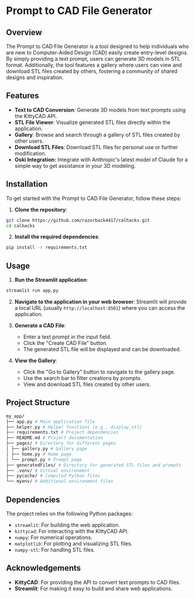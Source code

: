 # Prompt to CAD File Generator

## Overview

The Prompt to CAD File Generator is a tool designed to help individuals who are new to Computer-Aided Design (CAD) easily create entry-level designs. By simply providing a text prompt, users can generate 3D models in STL format. Additionally, the tool features a gallery where users can view and download STL files created by others, fostering a community of shared designs and inspiration.

## Features

- **Text to CAD Conversion**: Generate 3D models from text prompts using the KittyCAD API.
- **STL File Viewer**: Visualize generated STL files directly within the application.
- **Gallery**: Browse and search through a gallery of STL files created by other users.
- **Download STL Files**: Download STL files for personal use or further modification.
- **Oski Integration:** Integrate with Anthropic's latest model of Claude for a simple way to get assistance in your 3D modeling.

## Installation

To get started with the Prompt to CAD File Generator, follow these steps:

1. **Clone the repository**:
```sh
git clone https://github.com/razorback4417/calhacks.git
cd calhacks
```

2. **Install the required dependencies**:

```sh
pip install -r requirements.txt
```

## Usage

1. **Run the Streamlit application**:
```sh
streamlit run app.py
```


2. **Navigate to the application in your web browser**:
    Streamlit will provide a local URL (usually `http://localhost:8501`) where you can access the application.

3. **Generate a CAD File**:
    - Enter a text prompt in the input field.
    - Click the "Create CAD File" button.
    - The generated STL file will be displayed and can be downloaded.

4. **View the Gallery**:
    - Click the "Go to Gallery" button to navigate to the gallery page.
    - Use the search bar to filter creations by prompts.
    - View and download STL files created by other users.

## Project Structure
```sh
my_app/
├── app.py # Main application file
├── helper.py # Helper functions (e.g., display_stl)
├── requirements.txt # Project dependencies
├── README.md # Project documentation
├── pages/ # Directory for different pages
│ ├── gallery.py # Gallery page
│ ├── home.py # Home page
│ └── prompt.py # Prompt page
├── generatedFiles/ # Directory for generated STL files and prompts
├── .venv/ # Virtual environment
├── pycache/ # Compiled Python files
└── myenv/ # Additional environment files
```

## Dependencies

The project relies on the following Python packages:

- `streamlit`: For building the web application.
- `kittycad`: For interacting with the KittyCAD API.
- `numpy`: For numerical operations.
- `matplotlib`: For plotting and visualizing STL files.
- `numpy-stl`: For handling STL files.


## Acknowledgements

- **KittyCAD**: For providing the API to convert text prompts to CAD files.
- **Streamlit**: For making it easy to build and share web applications.
